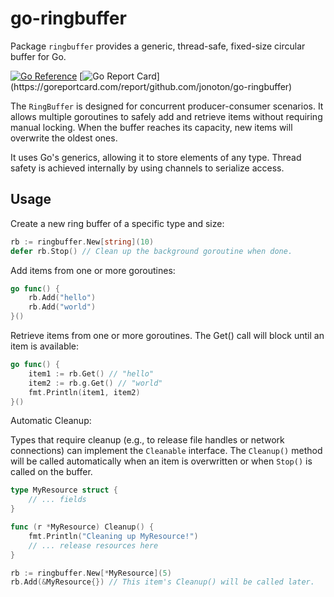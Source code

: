 # go-ringbuffer
Package `ringbuffer` provides a generic, thread-safe, fixed-size circular buffer for Go.

[![Go Reference](https://pkg.go.dev/badge/github.com/jonoton/go-ringbuffer.svg)](https://pkg.go.dev/github.com/jonoton/go-ringbuffer)
[![Go Report Card](https://goreportcard.com/badge/github.com/jonoton/go-ringbuffer?)](https://goreportcard.com/report/github.com/jonoton/go-ringbuffer)

The `RingBuffer` is designed for concurrent producer-consumer scenarios. It allows multiple goroutines to safely add and retrieve items without requiring manual locking. When the buffer reaches its capacity, new items will overwrite the oldest ones.

It uses Go's generics, allowing it to store elements of any type. Thread safety is
achieved internally by using channels to serialize access.

## Usage

Create a new ring buffer of a specific type and size:

```go
rb := ringbuffer.New[string](10)
defer rb.Stop() // Clean up the background goroutine when done.
```

Add items from one or more goroutines:

```go
go func() {
	rb.Add("hello")
	rb.Add("world")
}()
```

Retrieve items from one or more goroutines. The Get() call will block until an item is available:

```go
go func() {
	item1 := rb.Get() // "hello"
	item2 := rb.g.Get() // "world"
	fmt.Println(item1, item2)
}()
```

Automatic Cleanup:

Types that require cleanup (e.g., to release file handles or network connections)
can implement the `Cleanable` interface. The `Cleanup()` method will be called
automatically when an item is overwritten or when `Stop()` is called on the buffer.

```go
type MyResource struct {
	// ... fields
}

func (r *MyResource) Cleanup() {
	fmt.Println("Cleaning up MyResource!")
	// ... release resources here
}

rb := ringbuffer.New[*MyResource](5)
rb.Add(&MyResource{}) // This item's Cleanup() will be called later.
```

